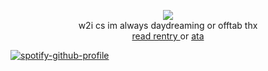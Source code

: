 <p align="center"> <img src="https://files.catbox.moe/0sti32.png"> <br>
w2i cs im always daydreaming or offtab thx <br>
<a href="https://rentry.co/bigbang"> read rentry </a> or <a href="https://mcr.atabook.org"> ata </a>  

[![spotify-github-profile](https://spotify-github-profile.kittinanx.com/api/view?uid=8lfcjiag09gc9cd5t7mcghhau&cover_image=true&theme=novatorem&show_offline=true&background_color=121212&interchange=false&bar_color=ffffff&bar_color_cover=false)](https://github.com/kittinan/spotify-github-profile)
